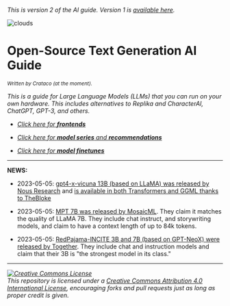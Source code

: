 *This is version 2 of the AI guide. Version 1 is [available here](https://github.com/Crataco/ai-guide/blob/main/guide/original.md).*

![clouds](https://user-images.githubusercontent.com/55674863/233225413-72efd34a-1cfa-4f49-b100-01d6c40287ec.jpg)

# Open-Source Text Generation AI Guide
_<sup>Written by Crataco (at the moment).</sup>_

_This is a guide for Large Language Models (LLMs) that you can run on your own hardware. This includes alternatives to Replika and CharacterAI, ChatGPT, GPT-3, and others._

- _[Click here for **frontends**](https://github.com/Crataco/ai-guide/blob/main/guide/frontends.md)_

- _[Click here for **model series** and **recommendations**](https://github.com/Crataco/ai-guide/blob/main/guide/models.md)_

- _[Click here for **model finetunes**](https://github.com/Crataco/ai-guide/blob/main/guide/finetunes.md)_

* * *

**NEWS:**

- 2023-05-05: [gpt4-x-vicuna 13B (based on LLaMA) was released by Nous Research](https://twitter.com/NousResearch/status/1654470228967817219) and [is available in both Transformers and GGML thanks to TheBloke](https://huggingface.co/TheBloke)

- 2023-05-05: [MPT 7B was released by MosaicML](https://www.mosaicml.com/blog/mpt-7b). They claim it matches the quality of LLaMA 7B. They include chat instruct, and storywriting models, and claim to have a context length of up to 84k tokens.

- 2023-05-05: [RedPajama-INCITE 3B and 7B (based on GPT-NeoX) were released by Together](https://www.together.xyz/blog/redpajama-models-v1). They include chat and instruction models and claim that their 3B is "the strongest model in its class."

* * *

_<a rel="license" href="http://creativecommons.org/licenses/by/4.0/"><img alt="Creative Commons License" style="border-width:0" src="https://i.creativecommons.org/l/by/4.0/88x31.png" /></a><br />This repository is licensed under a <a rel="license" href="http://creativecommons.org/licenses/by/4.0/">Creative Commons Attribution 4.0 International License</a>, encouraging forks and pull requests just as long as proper credit is given._
